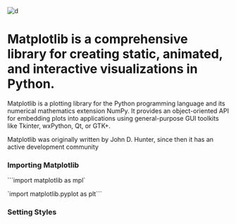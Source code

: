 
![d](https://matplotlib.org/_static/logo2_compressed.svg)

# Matplotlib is a comprehensive library for creating static, animated, and interactive visualizations in Python.

Matplotlib is a plotting library for the Python programming language and its numerical mathematics extension NumPy. It provides an object-oriented API for embedding plots into applications using general-purpose GUI toolkits like Tkinter, wxPython, Qt, or GTK+.

Matplotlib was originally written by John D. Hunter, since then it has an active development community

### Importing Matplotlib

```import matplotlib as mpl`

`import matplotlib.pyplot as plt```

### Setting Styles




